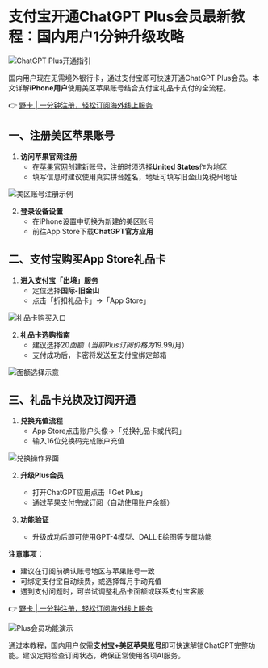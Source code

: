 # 支付宝开通ChatGPT Plus会员最新教程：国内用户1分钟升级攻略

![ChatGPT Plus开通指引](https://bbtdd.com/wp-content/uploads/img/43487945968733.webp)

国内用户现在无需境外银行卡，通过支付宝即可快速开通ChatGPT Plus会员。本文详解**iPhone用户**使用美区苹果账号结合支付宝礼品卡支付的全流程。

👉 [野卡 | 一分钟注册，轻松订阅海外线上服务](https://bbtdd.com/yeka)

## 一、注册美区苹果账号
1. **访问苹果官网注册**
   - 在[苹果官网](https://appleid.apple.com/)创建新账号，注册时须选择**United States**作为地区
   - 填写信息时建议使用真实拼音姓名，地址可填写旧金山免税州地址

![美区账号注册示例](https://bbtdd.com/wp-content/uploads/img/6770509247766.webp)

2. **登录设备设置**
   - 在iPhone设置中切换为新建的美区账号
   - 前往App Store下载**ChatGPT官方应用**

## 二、支付宝购买App Store礼品卡
1. **进入支付宝「出境」服务**
   - 定位选择**国际-旧金山**
   - 点击「折扣礼品卡」→「App Store」

![礼品卡购买入口](https://bbtdd.com/wp-content/uploads/img/5052348171695.webp)

2. **礼品卡选购指南**
   - 建议选择$20面额（当前Plus订阅价格为$19.99/月）
   - 支付成功后，卡密将发送至支付宝绑定邮箱

![面额选择示意](https://bbtdd.com/wp-content/uploads/img/7808713959.webp)

## 三、礼品卡兑换及订阅开通
1. **兑换充值流程**
   - App Store点击账户头像→「兑换礼品卡或代码」
   - 输入16位兑换码完成账户充值

![兑换操作界面](https://bbtdd.com/wp-content/uploads/img/807877750798.webp)

2. **升级Plus会员**
   - 打开ChatGPT应用点击「Get Plus」
   - 通过苹果支付完成订阅（自动使用账户余额）

3. **功能验证**
   - 升级成功后即可使用GPT-4模型、DALL·E绘图等专属功能

**注意事项：**
- 建议在订阅前确认账号地区与苹果账号一致
- 可绑定支付宝自动续费，或选择每月手动充值
- 遇到支付问题时，可尝试调整礼品卡面额或联系支付宝客服

👉 [野卡 | 一分钟注册，轻松订阅海外线上服务](https://bbtdd.com/yeka)

![Plus会员功能演示](https://bbtdd.com/wp-content/uploads/img/279428619330751.webp)

通过本教程，国内用户仅需**支付宝+美区苹果账号**即可快速解锁ChatGPT完整功能。建议定期检查订阅状态，确保正常使用各项AI服务。